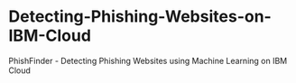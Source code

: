 # Detecting-Phishing-Websites-on-IBM-Cloud
PhishFinder - Detecting Phishing Websites using Machine Learning on IBM Cloud
